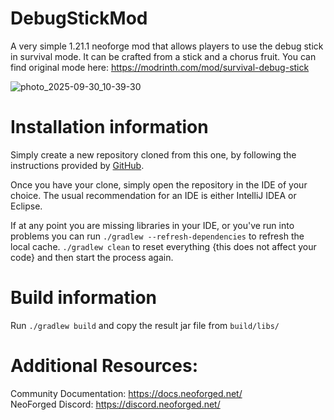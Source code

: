 DebugStickMod
=======
A very simple 1.21.1 neoforge mod that allows players to use the debug stick in survival mode. It can be crafted from a stick and a chorus fruit. You can find original mode here: https://modrinth.com/mod/survival-debug-stick

![photo_2025-09-30_10-39-30](https://github.com/user-attachments/assets/ee368ca5-f1e7-49cd-988f-2d625c420b9d)

Installation information
=======

Simply create a new repository cloned from this one, by following the
instructions provided by [GitHub](https://docs.github.com/en/repositories/creating-and-managing-repositories/creating-a-repository-from-a-template).

Once you have your clone, simply open the repository in the IDE of your choice. The usual recommendation for an IDE is either IntelliJ IDEA or Eclipse.

If at any point you are missing libraries in your IDE, or you've run into problems you can
run `./gradlew --refresh-dependencies` to refresh the local cache. `./gradlew clean` to reset everything 
{this does not affect your code} and then start the process again.

Build information
=======
Run `./gradlew build` and copy the result jar file from `build/libs/`

Additional Resources: 
==========
Community Documentation: https://docs.neoforged.net/  
NeoForged Discord: https://discord.neoforged.net/
